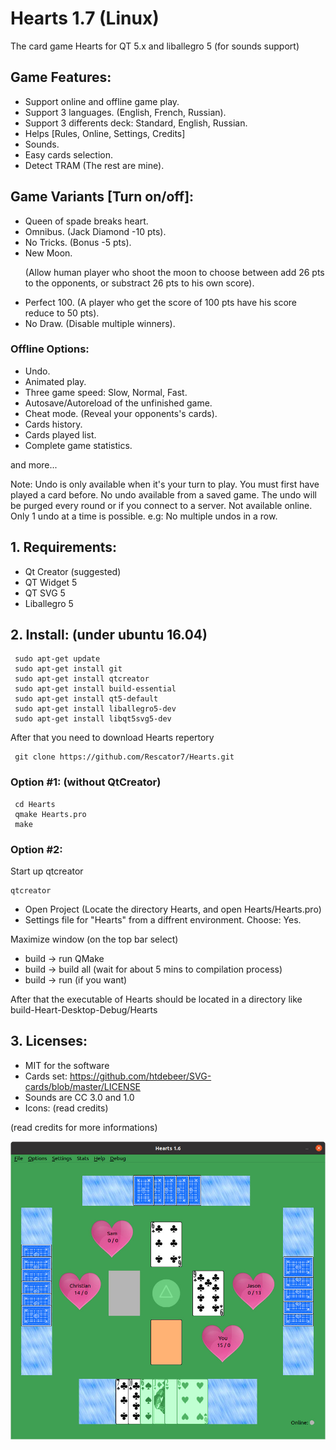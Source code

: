 # Hearts 1.7 (Linux)
The card game Hearts for QT 5.x and liballegro 5 (for sounds support)

## Game Features:
- Support online and offline game play.
- Support 3 languages. (English, French, Russian). 
- Support 3 differents deck: Standard, English, Russian.
- Helps [Rules, Online, Settings, Credits]
- Sounds.
- Easy cards selection.
- Detect TRAM (The rest are mine).

## Game Variants [Turn on/off]:
- Queen of spade breaks heart.
- Omnibus.   (Jack Diamond -10 pts).
- No Tricks. (Bonus -5 pts).
- New Moon. <p>(Allow human player who shoot the moon to choose between add 26 pts to the opponents, or 
             substract 26 pts to his own score).</p>
- Perfect 100. (A player who get the score of 100 pts have his score reduce to 50 pts).
- No Draw.   (Disable multiple winners).

### Offline Options:
- Undo. 
- Animated play.
- Three game speed: Slow, Normal, Fast.
- Autosave/Autoreload of the unfinished game.
- Cheat mode. (Reveal your opponents's cards).
- Cards history.
- Cards played list.
- Complete game statistics.
<p>and more...</p>
<p>Note: Undo is only available when it's your turn to play. You must first have played a card before.
  No undo available from a saved game. The undo will be purged every round or if you connect to a server. 
  Not available online. Only 1 undo at a time is possible. e.g: No multiple undos in a row.</p>

## 1. Requirements:
- Qt Creator (suggested)
- QT Widget 5
- QT SVG 5
- Liballegro 5

## 2. Install: (under ubuntu 16.04)
<pre><code> sudo apt-get update
 sudo apt-get install git
 sudo apt-get install qtcreator 
 sudo apt-get install build-essential
 sudo apt-get install qt5-default
 sudo apt-get install liballegro5-dev
 sudo apt-get install libqt5svg5-dev</code></pre>
   
<p>After that you need to download Hearts repertory</p>
<pre><code> git clone https://github.com/Rescator7/Hearts.git</code></pre>
   
### Option #1: (without QtCreator)
<pre><code> cd Hearts
 qmake Hearts.pro
 make</code></pre>
   
### Option #2: 
   <p>Start up qtcreator</p>
   <pre><code>qtcreator</code></pre>
   
   - Open Project (Locate the directory Hearts, and open Hearts/Hearts.pro)
   - Settings file for "Hearts" from a diffrent environment. Choose: Yes.
   
   <p>Maximize window (on the top bar select)</p>
   
   - build -> run QMake
   - build -> build all (wait for about 5 mins to compilation process)
   - build -> run (if you want)
   
   <p>After that the executable of Hearts should be located in a directory like build-Heart-Desktop-Debug/Hearts</p>
   
## 3. Licenses: 
 - MIT for the software
 - Cards set: https://github.com/htdebeer/SVG-cards/blob/master/LICENSE
 - Sounds are CC 3.0 and 1.0
 - Icons: (read credits)
<p>(read credits for more informations)</p>

![screenshoot](https://github.com/Rescator7/Hearts/blob/master/screenshot/SCR1-hearts-1.6.jpg)
